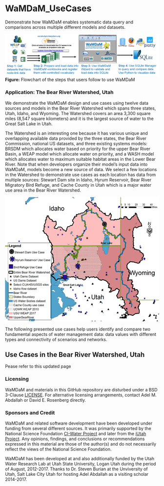 # WaMDaM_UseCases
Demonstrate how WaMDaM enables systematic data query and comparisons across multiple different models and datasets. 

 ![](/UseCases_files/UseWaMDaM_workflow.jpg)
**Figure:** Flowchart of the steps that users follow to use WaMDaM   



### Application: The Bear River Watershed, Utah 
We demonstrate the WaMDaM design and use cases using twelve data sources and models in the Bear River Watershed which spans three states, Utah, Idaho, and Wyoming. The Watershed covers an area 3,300 square miles (8,547 square kilometers) and it is the largest source of water to the Great Salt Lake in Utah.     

The Watershed is an interesting one because it has various unique and overlapping available data provided by the three states, the Bear River Commission, national US datasets, and three existing systems models: BRSDM which allocates water based on priority for the upper Bear River Basin, a WEAP model which allocate water on priority, and a WASH model which allocates water to maximum suitable habitat areas in the Lower Bear River. Note that when developers organize their model’s input data into WaMDaM, models become a new source of data. We select a few locations in the Watershed to demonstrate use cases as each location has data from multiple sources: Stewart Dam site in Idaho, Hyrum Reservoir, Bear River Migratory Bird Refuge, and Cache County in Utah which is a major water use area in the Bear River Watershed.   

<p align="center">
  <img width="528" height="408" src="https://github.com/WamdamProject/WaMDaM-software-ecosystem/blob/master/mkdocs/Edit_MD_Files/QuerySelect/images/BearWatershed.jpg">
</p> 


The following presented use cases help users identify and compare two fundamental aspects of water management data: data values with different types and connectivity of scenarios and networks.  

## Use Cases in the Bear River Watershed, Utah 

Pease refer to this updated page



### Licensing  
WaMDaM and materials in this GitHub repository are disturbed under a BSD 3-Clause [LICENSE](/LICENSE). 
For alternative licensing arrangements, contact Adel M. Abdallah or David E. Rosenberg directly.    


### Sponsors and Credit  
WaMDaM and related software development have been developed under funding from several different sources. It was primarily supported by the National Science Foundation <a href="http://www.nsf.gov/awardsearch/showAward?AWD_ID=1135482" target="_blank">CI-Water Project</a> and later from the <a href="https://www.nsf.gov/awardsearch/showAward?AWD_ID=1208732" target="_blank">iUtah Project</a>. 
Any opinions, findings, and conclusions or recommendations expressed in this material are those of the author(s) and do not necessarily reflect the views of the National Science Foundation.    

WaMDaM has been developed at and also additionally funded by the Utah Water Research Lab at Utah State University, Logan Utah during the period of August, 2012-2017. Thanks to Dr. Steven Burian at the Unviversity of Utah, Salt Lake City Utah for hosting Adel Abdallah as a visiting scholar 2014-2017.  

